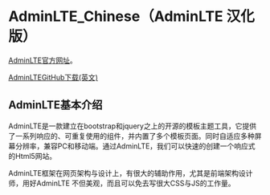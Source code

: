 # AdminLTE_Chinese（AdminLTE 汉化版）

 [AdminLTE官方网址](https://adminlte.io/)。

 [AdminLTEGitHub下载(英文)](https://github.com/ColorlibHQ/AdminLTE)

## AdminLTE基本介绍
AdminLTE是一款建立在bootstrap和jquery之上的开源的模板主题工具，它提供了一系列响应的、可重复使用的组件，并内置了多个模板页面。同时自适应多种屏幕分辨率，兼容PC和移动端。通过AdminLTE，我们可以快速的创建一个响应式的Html5网站。

AdminLTE框架在网页架构与设计上，有很大的辅助作用，尤其是前端架构设计师，用好AdminLTE 不但美观，而且可以免去写很大CSS与JS的工作量。
